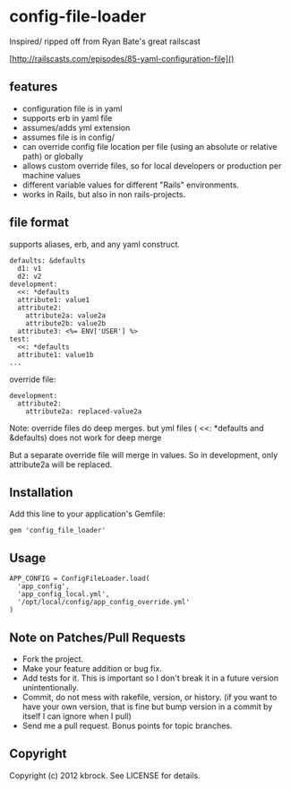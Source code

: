 # config-file-loader

Inspired/ ripped off from Ryan Bate's great railscast

[http://railscasts.com/episodes/85-yaml-configuration-file]()

## features

* configuration file is in yaml
* supports erb in yaml file
* assumes/adds yml extension
* assumes file is in config/
* can override config file location per file (using an absolute or relative path) or globally 
* allows custom override files, so for local developers or production per machine values
* different variable values for different "Rails" environments.
* works in Rails, but also in non rails-projects.

## file format

  supports aliases, erb, and any yaml construct.

    defaults: &defaults
      d1: v1
      d2: v2
    development:
      <<: *defaults
      attribute1: value1
      attribute2:
        attribute2a: value2a
        attribute2b: value2b
      attribute3: <%= ENV['USER'] %>
    test:
      <<: *defaults
      attribute1: value1b
    ...

override file:

    development:
      attribute2:
        attribute2a: replaced-value2a

Note: override files do deep merges. but yml files ( <<: *defaults and &defaults) does not work for deep merge

But a separate override file will merge in values. So in development, only attribute2a will be replaced.

## Installation

Add this line to your application's Gemfile:

    gem 'config_file_loader'

## Usage

    APP_CONFIG = ConfigFileLoader.load(
      'app_config',
      'app_config_local.yml',
      '/opt/local/config/app_config_override.yml'
    )


## Note on Patches/Pull Requests
 
* Fork the project.
* Make your feature addition or bug fix.
* Add tests for it. This is important so I don't break it in a
  future version unintentionally.
* Commit, do not mess with rakefile, version, or history.
  (if you want to have your own version, that is fine but bump version in a commit by itself I can ignore when I pull)
* Send me a pull request. Bonus points for topic branches.

## Copyright

Copyright (c) 2012 kbrock. See LICENSE for details.
